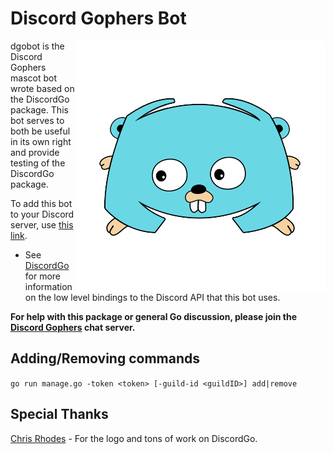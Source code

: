 # Discord Gophers Bot

<img align="right" src="https://github.com/bwmarrin/discordgo/raw/master/docs/img/discordgo.png" alt="discordgo"/>

dgobot is the Discord Gophers mascot bot wrote based on the DiscordGo package.
This bot serves to both be useful in its own right and provide testing of the
DiscordGo package.

To add this bot to your Discord server, use 
[this link](https://discordapp.com/oauth2/authorize?client_id=173113690092994561&scope=bot%20application.commands).

* See [DiscordGo](https://github.com/bwmarrin/discordgo) for more information on
the low level bindings to the Discord API that this bot uses.

**For help with this package or general Go discussion, please join the [Discord 
Gophers](https://discord.gg/0f1SbxBZjYq9jLBk) chat server.**

## Adding/Removing commands

`go run manage.go -token <token> [-guild-id <guildID>] add|remove`

## Special Thanks

[Chris Rhodes](https://github.com/iopred) - For the logo and tons of work on DiscordGo.
